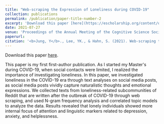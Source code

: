```yaml
---
title: "Web-scraping the Expression of Loneliness during COVID-19"
collection: publications
permalink: /publication/paper-title-number-2
excerpt: 'Download this paper [here](https://escholarship.org/content/qt53m546pq/qt53m546pq.pdf).'
date: 2021-07-27
venue: 'Proceedings of the Annual Meeting of the Cognitive Science Society'
paperurl:
citation: '<b>Jung, Y</b>., Lee, YK., & Hahn, S. (2021). Web-scraping the Expression of Loneliness during COVID-19. <i>Proceedings of the Annual Meeting of the Cognitive Science Society</i>, <i>43</i>. https://escholarship.org/uc/item/53m546pq.'
---
```

Download this paper [here](https://escholarship.org/content/qt53m546pq/qt53m546pq.pdf).

This paper is my first first-author publication. As I started my Master's during COVID-19, when social contacts were limited, I realized the importance of investigating loneliness. In this paper, we investigated loneliness in the COVID-19 era through text analyses on social media posts, as social media posts vividly capture naturalistic thoughts and emotional expressions. We collected texts from loneliness-related subcommunities of Reddit that are written after the outbreak of COVID-19 through web scraping, and used N-gram frequency analysis and correlated topic models to analyze the data. Results revealed that lonely individuals showed more internal focus of attention and linguistic markers related to depression, anxiety, and helplessness. 